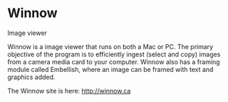 # Winnow
Image viewer

Winnow is a image viewer that runs on both a Mac or PC.  The primary objective of the program is to efficiently ingest (select and copy) images from a camera media card to your computer.  Winnow also has a framing module called Embellish, where an image can be framed with text and graphics added.

The Winnow site is here: http://winnow.ca

